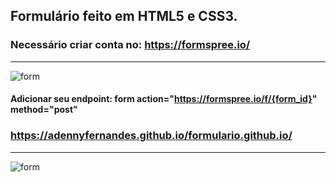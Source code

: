 ## Formulário feito em HTML5 e CSS3.
### Necessário criar conta no: https://formspree.io/

*******
![form](https://github.com/AdennyFernandes/imagens/blob/ead271e9af7babb4df790b9ca7e4aba6a4022044/layoutform.png)


#### Adicionar seu endpoint: form action="https://formspree.io/f/{form_id}" method="post"
### https://adennyfernandes.github.io/formulario.github.io/

*******
![form](https://github.com/AdennyFernandes/imagens/blob/ead271e9af7babb4df790b9ca7e4aba6a4022044/form.png)










